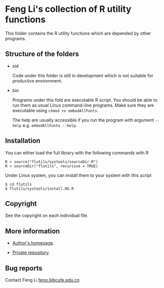 Feng Li's collection of R utility functions
===========================================

  This folder contains the R utility functions which are depended by other programs.

Structure of the folders
------------------------

* sid

  Code under this folder is still in development which is not suitable for
  productive environment.

* bin

  Programs under this fold are executable R script. You should be able to run
  them as usual Linux command-line programs. Make sure they are executable
  using `chmod +x embedAllFonts`.

  The help are usually accessible if you run the program with argument `--help`
  e.g. `embedAllFonts --help`.


Installation
------------

  You can either load the full library with the following commands with R

    R > source("flutils/systools/sourceDir.R")
    R > sourceDir("flutils", recursive = TRUE)

  Under Linux system, you can install them to your system with this script

    $ cd flutils
    $ flutils/systools/install.HS.R


Copyright
---------

  See the copyright on each individual file.

More information
----------------

* [Author's homepage](http://feng.li/).

* [Private repository](https://bitbucket.org/fli/).



Bug reports
-----------

  Contact Feng Li <feng.li@cufe.edu.cn>
